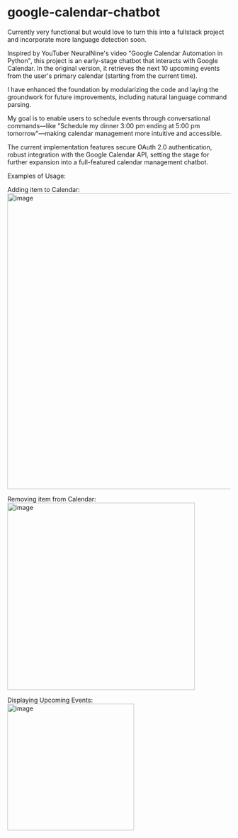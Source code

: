 # google-calendar-chatbot

Currently very functional but would love to turn this into a fullstack project and incorporate more language detection soon.

Inspired by YouTuber NeuralNine's video "Google Calendar Automation in Python", this project is an early-stage chatbot that interacts with Google Calendar. In the original version, it retrieves the next 10 upcoming events from the user's primary calendar (starting from the current time). 

I have enhanced the foundation by modularizing the code and laying the groundwork for future improvements, including natural language command parsing. 

My goal is to enable users to schedule events through conversational commands—like "Schedule my dinner 3:00 pm ending at 5:00 pm tomorrow"—making calendar management more intuitive and accessible. 

The current implementation features secure OAuth 2.0 authentication, robust integration with the Google Calendar API, setting the stage for further expansion into a full-featured calendar management chatbot.

Examples of Usage:  

Adding item to Calendar:  
<img width="668" alt="image" src="https://github.com/user-attachments/assets/40f64c60-c658-41b3-8964-b00d8a8c29a8" />

Removing item from Calendar:  
<img width="423" alt="image" src="https://github.com/user-attachments/assets/b0703d75-2a0b-40b9-a2de-1bca2b4fcb0b" />

Displaying Upcoming Events:  
<img width="286" alt="image" src="https://github.com/user-attachments/assets/4bd40f20-720e-4637-a3ff-d8af957fac40" />


